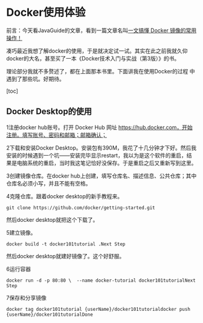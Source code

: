 # Docker使用体验

前言：今天看JavaGuide的文章，看到一篇文章名叫[一文搞懂 Docker 镜像的常用操作！](https://github.com/Snailclimb/JavaGuide/blob/master/docs/tools/Docker-Image.md)

凑巧最近我想了解docker的使用，于是就决定试一试。其实在此之前我就久仰docker的大名，甚至买了一本《Docker技术入门与实战（第3版）》的书。

理论部分我就不多赘述了，都在上面那本书里。下面讲我在使用Docker的过程 中遇到了那些坑。好期待。

[toc]

## Docker Desktop的使用

1注册docker hub账号。打开 Docker Hub 网址 https://hub.docker.com，开始注册。填写账号、密码和邮箱；邮箱确认；

2下载和安装Docker Desktop。安装包有390M，我花了十几分钟才下好。然后我安装的时候遇到一个坑——安装完毕显示restart，我以为是这个软件的重启，结果是电脑系统的重启，当时我这笔记恰好没保存。于是重启之后又重新写到这里。

3创建镜像仓库。在docker hub上创建，填写仓库名、描述信息、公共仓库；其中仓库名必须小写，并且不能有空格。

4克隆仓库。跟着docker desktop的新手教程来。

```
git clone https://github.com/docker/getting-started.git
```

然后docker desktop就把这个下载了。

5建立镜像。

```
docker build -t docker101tutorial .Next Step
```

然后docker desktop就建好镜像了。这个好舒服。

6运行容器

```
docker run -d -p 80:80 \  --name docker-tutorial docker101tutorialNext Step
```

7保存和分享镜像

```
docker tag docker101tutorial {userName}/docker101tutorialdocker push {userName}/docker101tutorialDone
```

